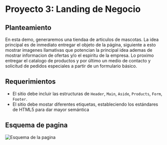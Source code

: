 # Proyecto 3: Landing de Negocio
## Planteamiento
En esta demo, generaremos una tiendaa de articulos de mascotas. La idea principal es de inmediato entregar el objeto de la página, siguiente a esto mostrar imagenes llamativas que potencian la principal idea ademas de mostrar informacion de ofertas y/o el espiritu de la empresa. Lo proximo entregar el catalogo de productos y por último un medio de contacto y solicitud de pedidos especiales a partir de un formulario básico.
## Requerimientos
- El sitio debe incluir las estructuras de `Header`, `Main`, `Aside`, `Products`, `Form`, `Footer`.
- El sitio debe mostar diferentes etiquetas, estableciendo los estándares de HTML5 para dar mayor semántica
## Esquema de pagina
![Esquema de la pagina](/assets/images/esquemaPagina.jpeg)

